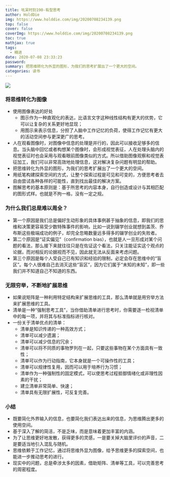 ```yaml
---
title: 吼呆时刻190-有型思考
author: HoldDie
img: https://www.holddie.com/img/20200708234139.png
top: false
cover: false
coverImg: https://www.holddie.com/img/20200708234139.png
toc: true
mathjax: true
tags:
  - 精进
date: 2020-07-08 23:33:23
password:
summary: 把思维转化为外显的图形，为我们的思考扩展出了一个更大的空间。
categories: 读书
---
```


![](https://www.holddie.com/img/20200708234139.png)

### 将思维转化为图像

- 使用图像表达的好处
  - 图示作为一种直观化的表达，比语言文字这种线性结构有更大的优势，它可以让复杂的关系更好地显现；
  - 用图示来表示信息，分担了人脑中工作记忆的负荷，使得工作记忆有更大的活动空间参与更深更广的思考。
- 人在观看图像时，对图像中信息的处理是并行的，因此可以接收足够多的信息。当头脑中回忆或者构想某个图像时，会形成视觉表征，人在处理头脑内的视觉表征时也会采用与观看眼前图像类似的方式。所以借助图像观察和视觉表征加工，我们可以非常高效地处理信息，这对解决复杂问题有明显的帮助。
- 把思维转化为外显的图形，为我们的思考扩展出了一个更大的空间。
- 用纸笔构建探索空间的方式，让整个探索过程是可见和可变的，方便思考者去自由尝试各种各样的可能性，直到找出最佳的解决方案。
- 图解思考的基本原则是：基于所思考的内容本身，自行创造或设计与其相匹配的图形式样。也就是不拘一格，没有一定之规。



### 为什么我们总是难以周全？

- 第一个原因是我们总是偏好生动形象的具体事例甚于抽象的信息，即我们的思维和决策更容易受少数特殊事件的影响，比如一说到辍学创业就想到盖茨、乔布斯这些极端成功的例子，却完全忽略数量远多得多的辍学创业的失败者。
- 第二个原因是“证实偏见”（confirmation bias），也就是人一旦形成对某个问题的看法，那么接下来就往往只是在佐证这个看法，只关注能证实这个观点的论据，而对相反的论据视而不见，因此就无法从反面来考虑问题。
- 第三个原因是每个人受自己已有知识和经验的限制，必定会存在思维中的“盲区”。每个人很难自己去消灭这些“盲区”，因为它们属于“未知的未知”，即一些我们并不知道自己不知道的东西。



### 无限穷举，不断地扩展思维

- 如果说矩阵是一种利用特定结构来扩展思维的工具，那么清单就是用穷举方法来扩展思维的工具。
- 清单是一种“强制思考工具”，当你借助清单进行思考时，你需要逐一检视清单中的每一项，并将其与标准指标进行核对。
- 一份关于清单优点的清单：
  - 清单是知识传递的一种高效方式；
  - 清单可以减少遗漏；
  - 清单可以减少信息的冗余；
  - 清单可以将不同质的事物罗列在一起，只要这些事物在某个方面具有一致性；
  - 清单可以作为行动指南，它本身就是一个可操作性的工具；
  - 清单可以规律性复用，因而可以用于培养行为习惯；
  - 清单作为一种强制性的固定模式，可以使思考过程抵御情绪化或非理性因素的干扰；
  - 建立清单非常简单、快速；
  - 清单具有无限扩展性，可反复完善。



### 小结

- 既要简化外界输入的信息，也要简化我们表达出来的信息，为思维腾出更多的使用空间。
- 基于深入了解的简洁，不是乏味，而是意味着更加丰富的内涵。
- 为了让思维更好地发散，获得更多的灵感，一是要关掉大脑里评价的声音，二是要适当地引入混乱与随机。
- 思维依赖于工作记忆，通过将思维外显为图像，给予思维更多的探索空间，也能进一步推动思考的进行。
- 现实中的问题，总是牵涉太多的因素，借助矩阵、清单等工具，可以完善思考的周密程度。

